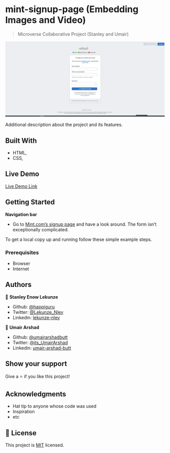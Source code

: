 
# mint-signup-page (Embedding Images and Video)

> Microverse Collaborative Project (Stanley and Umair)

![screenshot](img/signup.PNG)

Additional description about the project and its features.

## Built With

- HTML,
- CSS,

## Live Demo

[Live Demo Link](https://happiguru.github.io/Youtube_Home_Page/)
<!-- [Live Demo Link - Umair](https://umairarshadbutt.github.io/Youtube_Home_Page/) -->


## Getting Started

**Navigation bar**
- Go to [Mint.com’s signup page](https://mint.intuit.com/login.event?task=S) and have a look around. The form isn’t exceptionally complicated.



To get a local copy up and running follow these simple example steps.

### Prerequisites

- Browser
- Internet




## Authors

👤 **Stanley Enow Lekunze**

- Github: [@happiguru](https://github.com/happiguru)
- Twitter: [@Lekunze_Nley](https://twitter.com/Lekunze_Nley)
- Linkedin: [lekunze-nley](https://www.linkedin.com/in/lekunze-nley/)

👤 **Umair Arshad**

- Github: [@umairarshadbutt](https://github.com/umairarshadbutt)
- Twitter: [@its_UmairArshad](https://twitter.com/its_UmairArshad)
- Linkedin: [umair-arshad-butt](https://www.linkedin.com/in/umair-arshad-butt/)



## Show your support

Give a ⭐️ if you like this project!

## Acknowledgments

- Hat tip to anyone whose code was used
- Inspiration
- etc

## 📝 License

This project is [MIT](LICENSE) licensed.